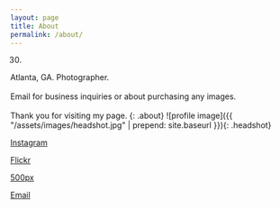 ```yaml
---
layout: page
title: About
permalink: /about/
---
```

30.
Atlanta, GA.
Photographer.
<br><br>
Email for business inquiries or about purchasing any images.
<br><br>
Thank you for visiting my page.
{: .about}
![profile image]({{ "/assets/images/headshot.jpg" | prepend: site.baseurl }}){: .headshot}

<div class="social_links">
  <a target='_blank' href='https://www.instagram.com/AlessioRLoreti/'><i class='fa fa-instagram'></i>Instagram</a>

  <a target='_blank' href='https://www.flickr.com/photos/alessiorloreti'><i class='fa fa-flickr'></i>Flickr</a>

  <a target='_blank' href='https://500px.com/alessiorloreti'><i class='fa fa-500px'></i>500px</a>

  <a href='mailto:alessiorloreti@gmail.com?Subject=Hello'><i class="fa fa-envelope"></i>Email</a>
</div>
